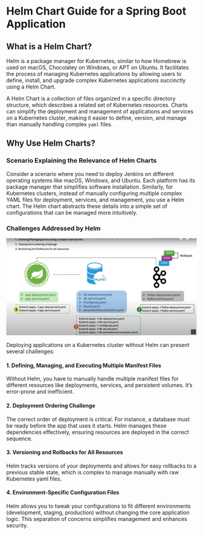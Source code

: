 # Helm Chart Guide for a Spring Boot Application

## What is a Helm Chart?

Helm is a package manager for Kubernetes, similar to how Homebrew is used on macOS, Chocolatey on Windows, or APT on Ubuntu. It facilitates the process of managing Kubernetes applications by allowing users to define, install, and upgrade complex Kubernetes applications succinctly using a Helm Chart.

A Helm Chart is a collection of files organized in a specific directory structure, which describes a related set of Kubernetes resources. Charts can simplify the deployment and management of applications and services on a Kubernetes cluster, making it easier to define, version, and manage than manually handling complex `yaml` files.

## Why Use Helm Charts?

### Scenario Explaining the Relevance of Helm Charts

Consider a scenario where you need to deploy Jenkins on different operating systems like macOS, Windows, and Ubuntu. Each platform has its package manager that simplifies software installation. Similarly, for Kubernetes clusters, instead of manually configuring multiple complex YAML files for deployment, services, and management, you use a Helm chart. The Helm chart abstracts these details into a simple set of configurations that can be managed more intuitively.

### Challenges Addressed by Helm

![ChallengesWhileMaintainingDifferentManifestFiles](images/1.ChallengesWhileMaintainingDifferentManifestFiles.jpg)

Deploying applications on a Kubernetes cluster without Helm can present several challenges:

#### 1. Defining, Managing, and Executing Multiple Manifest Files
Without Helm, you have to manually handle multiple manifest files for different resources like deployments, services, and persistent volumes. It’s error-prone and inefficient.

#### 2. Deployment Ordering Challenge
The correct order of deployment is critical. For instance, a database must be ready before the app that uses it starts. Helm manages these dependencies effectively, ensuring resources are deployed in the correct sequence.

#### 3. Versioning and Rollbacks for All Resources
Helm tracks versions of your deployments and allows for easy rollbacks to a previous stable state, which is complex to manage manually with raw Kubernetes yaml files.

#### 4. Environment-Specific Configuration Files
Helm allows you to tweak your configurations to fit different environments (development, staging, production) without changing the core application logic. This separation of concerns simplifies management and enhances security.

